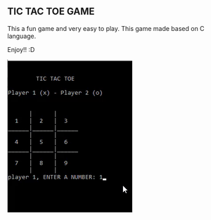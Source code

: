## TIC TAC TOE GAME
This a fun game and very easy to play. This game made based on C language.

Enjoy!! :D 

![GAMEPLAY](./imgs/tictac.gif)